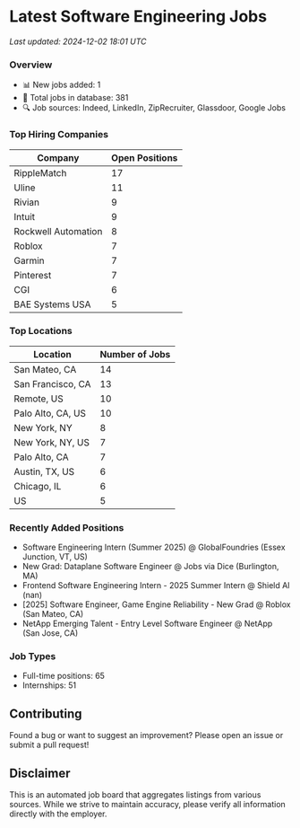 # Latest Software Engineering Jobs
*Last updated: 2024-12-02 18:01 UTC*

### Overview
- 📊 New jobs added: 1
- 💼 Total jobs in database: 381
- 🔍 Job sources: Indeed, LinkedIn, ZipRecruiter, Glassdoor, Google Jobs

### Top Hiring Companies
| Company | Open Positions |
|---------|---------------|
| RippleMatch | 17 |
| Uline | 11 |
| Rivian | 9 |
| Intuit | 9 |
| Rockwell Automation | 8 |
| Roblox | 7 |
| Garmin | 7 |
| Pinterest | 7 |
| CGI | 6 |
| BAE Systems USA | 5 |

### Top Locations
| Location | Number of Jobs |
|----------|---------------|
| San Mateo, CA | 14 |
| San Francisco, CA | 13 |
| Remote, US | 10 |
| Palo Alto, CA, US | 10 |
| New York, NY | 8 |
| New York, NY, US | 7 |
| Palo Alto, CA | 7 |
| Austin, TX, US | 6 |
| Chicago, IL | 6 |
| US | 5 |

### Recently Added Positions
- Software Engineering Intern (Summer 2025) @ GlobalFoundries (Essex Junction, VT, US)
- New Grad: Dataplane Software Engineer @ Jobs via Dice (Burlington, MA)
- Frontend Software Engineering Intern - 2025 Summer Intern @ Shield AI (nan)
- [2025] Software Engineer, Game Engine Reliability - New Grad @ Roblox (San Mateo, CA)
- NetApp Emerging Talent - Entry Level Software Engineer @ NetApp (San Jose, CA)

### Job Types
- Full-time positions: 65
- Internships: 51

## Contributing
Found a bug or want to suggest an improvement? Please open an issue or submit a pull request!

## Disclaimer
This is an automated job board that aggregates listings from various sources. While we strive to maintain accuracy, 
please verify all information directly with the employer.

